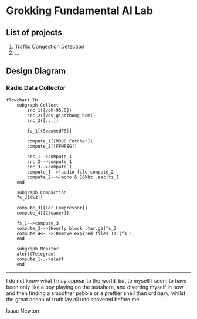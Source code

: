 # Grokking Fundamental AI Lab

## List of projects

1. Traffic Congestion Detection
2. ...

## Design Diagram
### Radio Data Collector

```mermaid
flowchart TD
    subgraph Collect
        src_1([voh-95.6])
        src_2([vov-giaothong-hcm])
        src_3([...])

        fs_1[(SeaweedFS)]

        compute_1[[M3U8 Fetcher]]
        compute_2[[FFMPEG]]

        src_1-->compute_1
        src_2-->compute_1
        src_3-->compute_1
        compute_1-->|audio file|compute_2
        compute_2-->|mono & 16khz .aac|fs_1
    end

    subgraph Compaction
    fs_2[(S3)]

    compute_3[[Tar Compressor]]
    compute_4[[Cleaner]]

    fs_1-->compute_3
    compute_3-->|Hourly block .tar.gz|fs_2
    compute_4<-.->|Remove expired files TTL|fs_1
    end

    subgraph Monitor
    alert(Telegram)
    compute_1-.->alert
    end
```

---

I do not know what I may appear to the world, but to myself I seem to have been only like a boy playing on the seashore, and diverting myself in now and then finding a smoother pebble or a prettier shell than ordinary, whilst the great ocean of truth lay all undiscovered before me.

Isaac Newton
